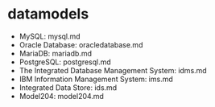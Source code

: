 # datamodels

* MySQL: mysql.md
* Oracle Database: oracledatabase.md
* MariaDB: mariadb.md
* PostgreSQL: postgresql.md
* The Integrated Database Management System: idms.md
* IBM Information Management System: ims.md
* Integrated Data Store: ids.md
* Model204: model204.md